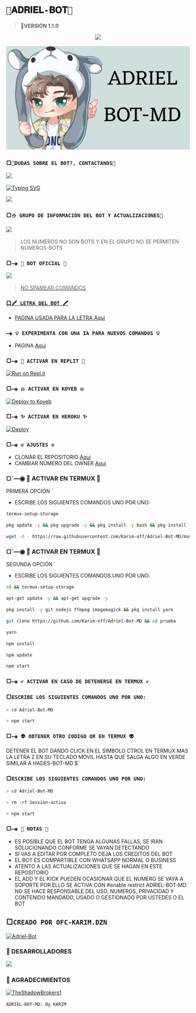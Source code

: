 # `🧿𝐀𝐃𝐑𝐈𝐄𝐋-𝐁𝐎𝐓🧿`

> <b>🌸VERSIÓN 1.1.0</b>
<p align="center"> 
<a href="views/Pre Bot Publi.png"><img src="http://readme-typing-svg.herokuapp.com?font=mono&size=17&duration=4000&color=F7B11B&center=falso&vCenter=falso&lines=AdrielBot-MD++🌸; DISFRUTA+EL+REPOSITORIO.+%F0%9F%92%96" height="90px"></a> 
</p>

<p align="center">
<img src="views/Pre Bot Publi.png" alt="GataBot-MD" width="900"/>
</p>

### ▢`🏓DUDAS SOBRE EL BOT?, CONTACTANOS🍁`
<a href="http://wa.me/59176181985" target="blank"><img src="https://img.shields.io/badge/𝐀𝐃𝐑𝐈𝐄𝐋-𝐁𝐎𝐓-CREADOR-25D366?style=for-the-badge&logo=whatsapp&logoColor=white" />

![Typing SVG](https://readme-typing-svg.demolab.com?font=Fira+Code&pause=1000&color=00CB22&width=435&lines=Sígueme+En+Instagram;No+seas+malx%3A3;)

<a href="https://chat.whatsapp.com/BCcSa1tr6796Ieu0GeimcV" target="blank"><img src="https://img.shields.io/badge/GRUPO_DE_SOPORTE-25D366?style=for-the-badge&logo=whatsapp&logoColor=white" />
</a>

### ▢`⛄ GRUPO DE INFORMACIÓN DEL BOT Y ACTUALIZACIONES🧿`

<a href="https://chat.whatsapp.com/BCcSa1tr6796Ieu0GeimcV" target="blank"><img src="https://img.shields.io/badge/GRUPO_DE_SOPORTE-25D366?style=for-the-badge&logo=whatsapp&logoColor=white" />
</a>
> LOS NUMEROS NO SON BOTS Y EN EL GRUPO NO SE PERMITEN NUMEROS-BOTS

### ▢`—◉ 🤖 BOT OFICIAL 🤖`

<a href="https://api.whatsapp.com/send/?phone=59176818194&text&type=phone_number&app_absent=0" target="blank"><img src="https://img.shields.io/badge/prueba.1-25D366?style=for-the-badge&logo=whatsapp&logoColor=white" />

 > NO SPAMEAR COMANDOS

### ▢`🖍 LETRA DEL BOT 🖍`
- PAGINA USADA PARA LA LETRA [Aqui](https://smiley.cool/es/weirdmaker.php)

### `—◉ 💡 EXPERIMENTA CON UNA IA PARA NUEVOS COMANDOS 💡`
- PAGINA [Aqui](https://beta.openai.com/playground)

### ▢`—◉ 🌌 ACTIVAR EN REPLIT 🌌`

[![Run on Repl.it](https://repl.it/badge/github/Nayee22/Pruebas)](https://repl.it/github/Naye22/Pruebas)

### ▢`—◉ 💥 ACTIVAR EN KOYEB 💥`

[![Deploy to Koyeb](https://www.koyeb.com/static/images/deploy/button.svg)](https://app.koyeb.com/deploy?type=git&repository=github.com/OFC-YOVANI/HATSUNE-MIKU&branch=master&name=Hatsunemikubot)

### ▢`—◉ ✨ ACTIVAR EN HEROKU ✨`
[![Deploy](https://www.herokucdn.com/deploy/button.svg)](https://heroku.com/deploy?template=https://github.com/OFC-YOVANI/HATSUNE-MIKU)

### ▢`—◉ ⚙️ AJUSTES ⚙️`
- CLONAR EL REPOSITORIO [Aqui](https://github.com/OFC-YOVANI/HATSUNE-MIKU/fork)
- CAMBIAR NÚMERO DEL OWNER [Aqui](https://github.com/OFC-YOVANI/HATSUNE-MIKU/blob/master/config.js)

### ▢`—◉ 👾 ACTIVAR EN TERMUX 👾
PRIMERA OPCIÓN `
- ESCRIBE LOS SIGUIENTES COMANDOS UNO POR UNO:
```bash
termux-setup-storage
```

```bash
pkg update -y && pkg upgrade -y && pkg install -y bash && pkg install -y wget && pkg install yarn
```

```bash
wget -O - https://raw.githubusercontent.com/Karim-off/Adriel-Bot-MD/master/install.sh | bash
```


### ▢`—◉ 👾 ACTIVAR EN TERMUX 👾
SEGUNDA OPCIÓN ` 
- ESCRIBE LOS SIGUIENTES COMANDOS UNO POR UNO:
```bash
cd && termux-setup-storage
```

```bash
apt-get update -y && apt-get upgrade -y
```

```bash
pkg install -y git nodejs ffmpeg imagemagick && pkg install yarn
```

```bash
git clone https://github.com/Karim-off/Adriel-Bot-MD && cd prueba
```

```bash
yarn
```

```bash
npm install
```

```bash
npm update
```

```bash
npm start
```

### ▢`—◉ ✔️ ACTIVAR EN CASO DE DETENERSE EN TERMUX ✔️`

### ▢`ESCRIBE LOS SIGUIENTES COMANDOS UNO POR UNO:`

```bash
> cd Adriel-Bot-MD
```

```bash
> npm start
```

### ▢`—◉ 👽 OBTENER OTRO CODIGO QR EN TERMUX 👽`
 DETENER EL BOT DANDO CLICK EN EL SIMBOLO CTROL EN TERMUX MAS LA LETRA Z EN SU TECLADO MOVIL HASTA QUE SALGA ALGO EN VERDE SIMILAR A HADES-BOT-MD $`

### ▢`ESCRIBE LOS SIGUIENTES COMANDOS UNO POR UNO:`

```bash
> cd Adriel-Bot-MD
```

```bash
> rm -rf Session-activa
```

```bash
> npm start
```

### ▢`—◉ 📝 NOTAS 📝`
- ES POSIBLE QUE EL BOT TENGA ALGUNAS FALLAS, SE IRAN SOLUCIONANDO CONFORME SE VAYAN DETECTANDO
- SI VAS A EDITAR POR COMPLETO DEJA LOS CREDITOS DEL BOT 
- EL BOT ES COMPARTIBLE CON WHATSAPP NORMAL O BUSINESS
- ATENTO A LAS ACTUALIZACIONES QUE SE HAGAN EN ESTE REPOSITORIO
- EL ADD Y EL KICK PUEDEN OCASIONAR QUE EL NUMERO SE VAYA A SOPORTE POR ELLO SE ACTIVA CON #enable restrict 
ADRIEL-BOT-MD NO SE HACE RESPONSABLE DEL USO, NUMEROS, PRIVACIDAD Y CONTENIDO MANDADO, USADO O GESTIONADO POR USTEDES O EL BOT


## ▢`CREADO POR OFC-KARIM.DZN` 
 
[![Adriel-Bot](https://github.com/Karim-off.png?size=200)](https://github.com/Karim-off) 
 
### 🌟 DESARROLLADORES
<a href="https://github.com/Karim-off/graphs/contributors">
<img src="https://contrib.rocks/image?repo=GataNina-Li/GataBot-MD" /> 
</a>

### 🌟 AGRADECIMIENTOS
[![TheShadowBrokers1](https://github.com/BrunoSobrino.png?size=60)](https://github.com/BrunoSobrino)
  
`ADRIEL-BOT-MD: By KARIM`
